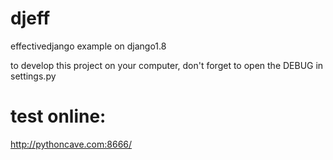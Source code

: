 # djeff
effectivedjango example on django1.8


to develop this project on your computer,
don't forget to open the DEBUG in settings.py


# test online:
http://pythoncave.com:8666/